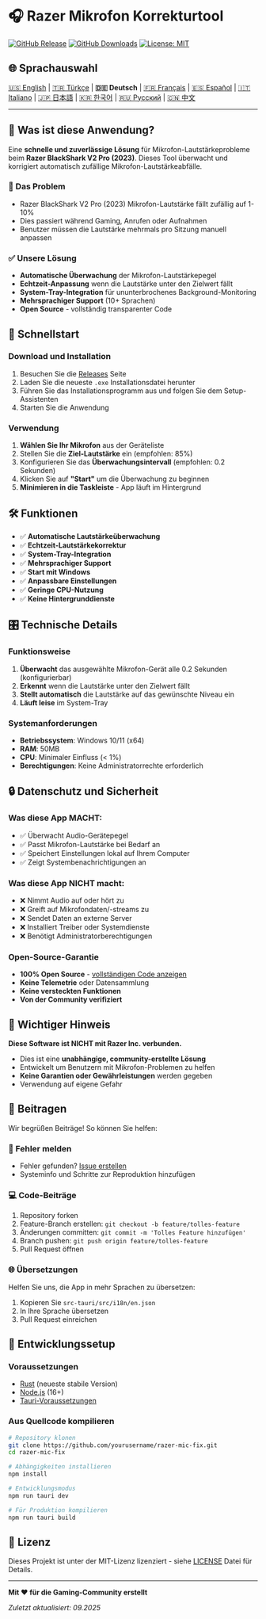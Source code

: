 # 🎧 Razer Mikrofon Korrekturtool

[![GitHub Release](https://img.shields.io/github/v/release/Bpolat0/razer-mic-fix)](https://github.com/Bpolat0/razer-mic-fix/releases)
[![GitHub Downloads](https://img.shields.io/github/downloads/Bpolat0/razer-mic-fix/total)](https://github.com/Bpolat0/razer-mic-fix/releases)
[![License: MIT](https://img.shields.io/badge/License-MIT-yellow.svg)](https://opensource.org/licenses/MIT)

## 🌐 Sprachauswahl

[🇺🇸 English](../README.md) | [🇹🇷 Türkçe](./README_tr.md) | **🇩🇪 Deutsch** | [🇫🇷 Français](./README_fr.md) | [🇪🇸 Español](./README_es.md) | [🇮🇹 Italiano](./README_it.md) | [🇯🇵 日本語](./README_ja.md) | [🇰🇷 한국어](./README_ko.md) | [🇷🇺 Русский](./README_ru.md) | [🇨🇳 中文](./README_zh.md)

---

## 🎯 Was ist diese Anwendung?

Eine **schnelle und zuverlässige Lösung** für Mikrofon-Lautstärkeprobleme beim **Razer BlackShark V2 Pro (2023)**. Dieses Tool überwacht und korrigiert automatisch zufällige Mikrofon-Lautstärkeabfälle.

### 🔧 Das Problem
- Razer BlackShark V2 Pro (2023) Mikrofon-Lautstärke fällt zufällig auf 1-10%
- Dies passiert während Gaming, Anrufen oder Aufnahmen
- Benutzer müssen die Lautstärke mehrmals pro Sitzung manuell anpassen

### ✅ Unsere Lösung
- **Automatische Überwachung** der Mikrofon-Lautstärkepegel
- **Echtzeit-Anpassung** wenn die Lautstärke unter den Zielwert fällt
- **System-Tray-Integration** für ununterbrochenes Background-Monitoring
- **Mehrsprachiger Support** (10+ Sprachen)
- **Open Source** - vollständig transparenter Code

## 🚀 Schnellstart

### Download und Installation
1. Besuchen Sie die [Releases](https://github.com/yourusername/razer-mic-fix/releases) Seite
2. Laden Sie die neueste `.exe` Installationsdatei herunter
3. Führen Sie das Installationsprogramm aus und folgen Sie dem Setup-Assistenten
4. Starten Sie die Anwendung

### Verwendung
1. **Wählen Sie Ihr Mikrofon** aus der Geräteliste
2. Stellen Sie die **Ziel-Lautstärke** ein (empfohlen: 85%)
3. Konfigurieren Sie das **Überwachungsintervall** (empfohlen: 0.2 Sekunden)
4. Klicken Sie auf **"Start"** um die Überwachung zu beginnen
5. **Minimieren in die Taskleiste** - App läuft im Hintergrund

## 🛠️ Funktionen

- ✅ **Automatische Lautstärkeüberwachung**
- ✅ **Echtzeit-Lautstärkekorrektur**
- ✅ **System-Tray-Integration**
- ✅ **Mehrsprachiger Support**
- ✅ **Start mit Windows**
- ✅ **Anpassbare Einstellungen**
- ✅ **Geringe CPU-Nutzung**
- ✅ **Keine Hintergrunddienste**

## 🎛️ Technische Details

### Funktionsweise
1. **Überwacht** das ausgewählte Mikrofon-Gerät alle 0.2 Sekunden (konfigurierbar)
2. **Erkennt** wenn die Lautstärke unter den Zielwert fällt
3. **Stellt automatisch** die Lautstärke auf das gewünschte Niveau ein
4. **Läuft leise** im System-Tray

### Systemanforderungen
- **Betriebssystem**: Windows 10/11 (x64)
- **RAM**: 50MB
- **CPU**: Minimaler Einfluss (< 1%)
- **Berechtigungen**: Keine Administratorrechte erforderlich

## 🔒 Datenschutz und Sicherheit

### Was diese App MACHT:
- ✅ Überwacht Audio-Gerätepegel
- ✅ Passt Mikrofon-Lautstärke bei Bedarf an
- ✅ Speichert Einstellungen lokal auf Ihrem Computer
- ✅ Zeigt Systembenachrichtigungen an

### Was diese App NICHT macht:
- ❌ Nimmt Audio auf oder hört zu
- ❌ Greift auf Mikrofondaten/-streams zu
- ❌ Sendet Daten an externe Server
- ❌ Installiert Treiber oder Systemdienste
- ❌ Benötigt Administratorberechtigungen

### Open-Source-Garantie
- **100% Open Source** - [vollständigen Code anzeigen](https://github.com/yourusername/razer-mic-fix)
- **Keine Telemetrie** oder Datensammlung
- **Keine versteckten Funktionen**
- **Von der Community verifiziert**

## 🚨 Wichtiger Hinweis

**Diese Software ist NICHT mit Razer Inc. verbunden.**

- Dies ist eine **unabhängige, community-erstellte Lösung**
- Entwickelt um Benutzern mit Mikrofon-Problemen zu helfen
- **Keine Garantien oder Gewährleistungen** werden gegeben
- Verwendung auf eigene Gefahr

## 🤝 Beitragen

Wir begrüßen Beiträge! So können Sie helfen:

### 🐛 Fehler melden
- Fehler gefunden? [Issue erstellen](https://github.com/yourusername/razer-mic-fix/issues)
- Systeminfo und Schritte zur Reproduktion hinzufügen

### 💻 Code-Beiträge
1. Repository forken
2. Feature-Branch erstellen: `git checkout -b feature/tolles-feature`
3. Änderungen committen: `git commit -m 'Tolles Feature hinzufügen'`
4. Branch pushen: `git push origin feature/tolles-feature`
5. Pull Request öffnen

### 🌐 Übersetzungen
Helfen Sie uns, die App in mehr Sprachen zu übersetzen:
1. Kopieren Sie `src-tauri/src/i18n/en.json`
2. In Ihre Sprache übersetzen
3. Pull Request einreichen

## 🔨 Entwicklungssetup

### Voraussetzungen
- [Rust](https://rustup.rs/) (neueste stabile Version)
- [Node.js](https://nodejs.org/) (16+)
- [Tauri-Voraussetzungen](https://tauri.app/v1/guides/getting-started/prerequisites)

### Aus Quellcode kompilieren
```bash
# Repository klonen
git clone https://github.com/yourusername/razer-mic-fix.git
cd razer-mic-fix

# Abhängigkeiten installieren
npm install

# Entwicklungsmodus
npm run tauri dev

# Für Produktion kompilieren
npm run tauri build
```

## 📄 Lizenz

Dieses Projekt ist unter der MIT-Lizenz lizenziert - siehe [LICENSE](../LICENSE) Datei für Details.

---

**Mit ❤️ für die Gaming-Community erstellt**

*Zuletzt aktualisiert: 09.2025*
